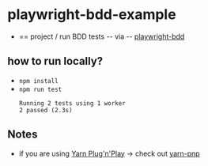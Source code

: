 # playwright-bdd-example

* == project / run BDD tests -- via -- [playwright-bdd](https://github.com/vitalets/playwright-bdd)  

## how to run locally?

* `npm install`
* `npm run test`
   ```
   Running 2 tests using 1 worker
   2 passed (2.3s)
   ```

## Notes

* if you are using [Yarn Plug'n'Play](https://yarnpkg.com/features/pnp) -> check out [yarn-pnp](https://github.com/vitalets/playwright-bdd-example/tree/yarn-pnp)
